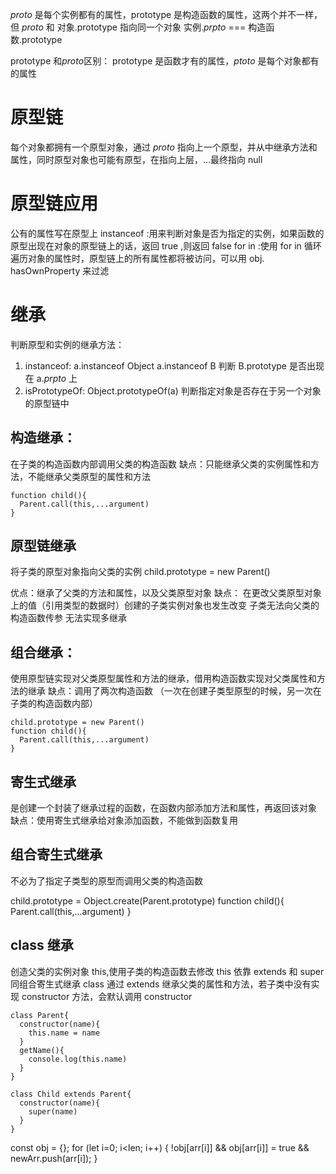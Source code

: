_proto_ 是每个实例都有的属性，prototype 是构造函数的属性，这两个并不一样，但 _proto_ 和 对象.prototype 指向同一个对象 实例._prpto_ === 构造函数.prototype

prototype 和*proto*区别：
prototype 是函数才有的属性，_ptoto_ 是每个对象都有的属性

# 原型链

每个对象都拥有一个原型对象，通过 _proto_ 指向上一个原型，并从中继承方法和属性，同时原型对象也可能有原型，在指向上层，...最终指向 null

# 原型链应用

公有的属性写在原型上
instanceof :用来判断对象是否为指定的实例，如果函数的原型出现在对象的原型链上的话，返回 true ,则返回 false
for in :使用 for in 循环遍历对象的属性时，原型链上的所有属性都将被访问，可以用 obj. hasOwnProperty 来过滤

# 继承

判断原型和实例的继承方法：

1. instanceof: a.instanceof Object
   a.instanceof B 判断 B.prototype 是否出现在 a._prpto_ 上
2. isPrototypeOf: Object.prototypeOf(a)
   判断指定对象是否存在于另一个对象的原型链中

## 构造继承：

在子类的构造函数内部调用父类的构造函数
缺点：只能继承父类的实例属性和方法，不能继承父类原型的属性和方法

```
function child(){
  Parent.call(this,...argument)
}
```

## 原型链继承

将子类的原型对象指向父类的实例 child.prototype = new Parent()

优点：继承了父类的方法和属性，以及父类原型对象
缺点：
在更改父类原型对象上的值（引用类型的数据时）创建的子类实例对象也发生改变
子类无法向父类的构造函数传参
无法实现多继承

## 组合继承：

使用原型链实现对父类原型属性和方法的继承，借用构造函数实现对父类属性和方法的继承
缺点：调用了两次构造函数 （一次在创建子类型原型的时候，另一次在子类的构造函数内部）

```
child.prototype = new Parent()
function child(){
  Parent.call(this,...argument)
}
```

## 寄生式继承

是创建一个封装了继承过程的函数，在函数内部添加方法和属性，再返回该对象
缺点：使用寄生式继承给对象添加函数，不能做到函数复用

## 组合寄生式继承

不必为了指定子类型的原型而调用父类的构造函数

child.prototype = Object.create(Parent.prototype)
function child(){
Parent.call(this,...argument)
}

## class 继承

创造父类的实例对象 this,使用子类的构造函数去修改 this
依靠 extends 和 super 同组合寄生式继承
class 通过 extends 继承父类的属性和方法，若子类中没有实现 constructor 方法，会默认调用 constructor

```
class Parent{
  constructor(name){
    this.name = name
  }
  getName(){
    console.log(this.name)
  }
}

class Child extends Parent{
  constructor(name){
    super(name)
  }
}
```

const obj = {};
for (let i=0; i<len; i++) {
!obj[arr[i]] && obj[arr[i]] = true && newArr.push(arr[i]);
}
